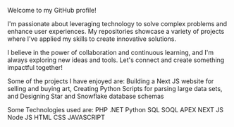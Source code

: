 Welcome to my GitHub profile! 

I'm passionate about leveraging technology to solve complex problems and enhance user experiences. My repositories showcase a variety of projects where I've applied my skills to create innovative solutions. 

I believe in the power of collaboration and continuous learning, and I'm always exploring new ideas and tools. Let's connect and create something impactful together!

Some of the projects I have enjoyed are:
Building a Next JS website for selling and buying art,
Creating Python Scripts for parsing large data sets, and
Designing Star and Snowflake database schemas

Some Technologies used are:
PHP
.NET
Python
SQL
SOQL
APEX
NEXT JS
Node JS
HTML
CSS 
JAVASCRIPT
